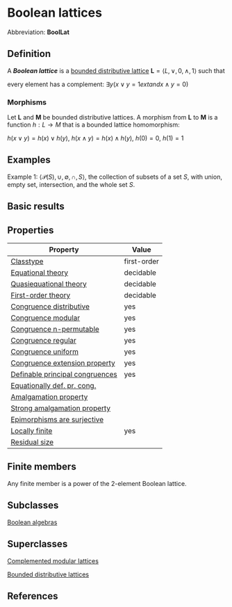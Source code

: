 # Boolean lattices

Abbreviation: **BoolLat**
## Definition
A ***Boolean lattice*** is a 
[bounded distributive lattice](bounded_distributive_lattices.md) 
$\mathbf{L}=\langle L,\vee ,0,\wedge ,1\rangle$ such that

every element has a complement:  $\exists y(x\vee y=1	ext{ and }x\wedge y=0)$

### Morphisms
Let $\mathbf{L}$ and $\mathbf{M}$ be bounded distributive lattices. 
A morphism from $\mathbf{L}$ to $\mathbf{M}$ is a function $h:L\to M$ that is a
bounded lattice homomorphism: 

$h(x\vee y)=h(x)\vee h(y)$, $h(x\wedge y)=h(x)\wedge h(y)$, $h(0)=0$, $h(1)=1$

## Examples
Example 1: $\langle \mathcal P(S), \cup, \emptyset, \cap, S\rangle$, the collection
of subsets of a set $S$, with union, empty set, intersection, and the whole
set $S$.


## Basic results


## Properties


|Property|Value|
|---|---|
|[Classtype](classtype.md)  |first-order |
|[Equational theory](equational_theory.md)  |decidable |
|[Quasiequational theory](quasiequational_theory.md)  |decidable |
|[First-order theory](first-order_theory.md)  |decidable |
|[Congruence distributive](congruence_distributive.md)  |yes |
|[Congruence modular](congruence_modular.md)  |yes |
|[Congruence n-permutable](congruence_n-permutable.md)  |yes |
|[Congruence regular](congruence_regular.md)  |yes |
|[Congruence uniform](congruence_uniform.md)  |yes |
|[Congruence extension property](congruence_extension_property.md)  |yes |
|[Definable principal congruences](definable_principal_congruences.md)  |yes |
|[Equationally def. pr. cong.](equationally_def._pr._cong..md)  | |
|[Amalgamation property](amalgamation_property.md)  | |
|[Strong amalgamation property](strong_amalgamation_property.md)  | |
|[Epimorphisms are surjective](epimorphisms_are_surjective.md)  | |
|[Locally finite](locally_finite.md)  |yes |
|[Residual size](residual_size.md)  | |

## Finite members
Any finite member is a power of the 2-element Boolean lattice.


## Subclasses
[Boolean algebras](boolean_algebras.md)

## Superclasses
[Complemented modular lattices](complemented_modular_lattices.md) 

[Bounded distributive lattices](bounded_distributive_lattices.md) 


## References



